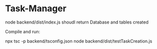 # Task-Manager

node backend/dist/index.js shoudl return Database and tables created

Compile and run:

npx tsc -p backend/tsconfig.json
node backend/dist/testTaskCreation.js 
